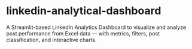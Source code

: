 # linkedin-analytical-dashboard
A Streamlit-based LinkedIn Analytics Dashboard to visualize and analyze post performance from Excel data — with metrics, filters, post classification, and interactive charts.
